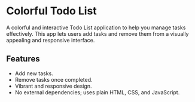 # Colorful Todo List

A colorful and interactive Todo List application to help you manage tasks effectively. This app lets users add tasks and remove them from a visually appealing and responsive interface.

## Features
- Add new tasks.
- Remove tasks once completed.
- Vibrant and responsive design.
- No external dependencies; uses plain HTML, CSS, and JavaScript.
